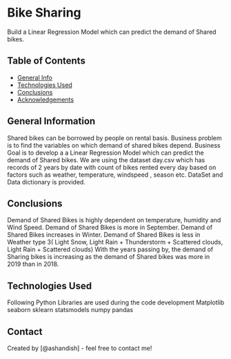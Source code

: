 # Bike Sharing 
Build a Linear Regression Model which can predict the demand of Shared bikes. 



## Table of Contents
* [General Info](#general-information)
* [Technologies Used](#technologies-used)
* [Conclusions](#conclusions)
* [Acknowledgements](#acknowledgements)



## General Information
Shared bikes can be borrowed by people on rental basis. Business problem is to find the variables on which demand of shared bikes depend.
Business Goal is to develop a a Linear Regression Model which can predict the demand of Shared bikes. 
We are using the dataset day.csv which has records of 2 years by date with count of bikes rented every day based on factors such as weather, temperature, windspeed , season etc. 
DataSet and Data dictionary is provided. 



## Conclusions
Demand of Shared Bikes is highly dependent on temperature, humidity and Wind Speed.
Demand of Shared Bikes is more in September.
Demand of Shared Bikes increases in Winter.
Demand of Shared Bikes is less in Weather type 3( Light Snow, Light Rain + Thunderstorm + Scattered clouds, Light Rain + Scattered clouds)
With the years passing by, the demand of Sharing bikes is increasing as the demand of Shared bikes was more in 2019 than in 2018. 



## Technologies Used
Following Python Libraries are used during the code development
Matplotlib
seaborn
sklearn
statsmodels
numpy
pandas




## Contact
Created by [@ashandish] - feel free to contact me!
